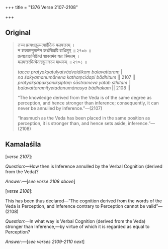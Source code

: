 +++
title = "1376 Verse 2107-2108"

+++
## Original 
>
> तच्च प्रत्यक्षतुल्यत्वाद्वैदिकं बलवत्तरम् ।  
> न शक्यमनुमानेन कथंचिदपि बाधितुम् ॥ २१०७ ॥  
> प्रत्यक्षपक्षनिक्षिप्तं शास्त्रमेव यतः स्थितम् ।  
> बलवत्तरमित्येतदनुमानस्य बाधकम् ॥ २१०८ ॥ 
>
> *tacca pratyakṣatulyatvādvaidikaṃ balavattaram* \|  
> *na śakyamanumānena kathaṃcidapi bādhitum* \|\| 2107 \|\|  
> *pratyakṣapakṣanikṣiptaṃ śāstrameva yataḥ sthitam* \|  
> *balavattaramityetadanumānasya bādhakam* \|\| 2108 \|\| 
>
> “The knowledge derived from the Veda is of the same degree as perception, and hence stronger than inference; consequently, it can never be annulled by inference.”—(2107) 
>
> “Inasmuch as the Veda has been placed in the same position as perception, it is stronger than, and hence sets aside, inference.”—(2108)



## Kamalaśīla

[*verse 2107*]:

*Question*:—How then is Inference annulled by the Verbal Cognition (derived from the Veda)?

*Answer*:—[*see verse 2108 above*]

[*verse 2108*]:

This has been thus declared—“The cognition derived from the words of the Veda is Perception, and Inference contrary to Perception cannot be valid”—(2108)

*Question*:—In what way is Verbal Cognition (derived from the Veda) stronger than Inference,—by virtue of which it is regarded as equal to Perception?

*Answer*:—[*see verses 2109-2110 next*]


